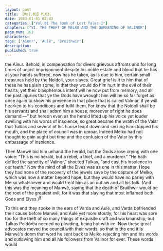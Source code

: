 ```yaml
---
layout: post
title: 【Vol.01】P163.
date: 1983-01-01 02:43
categories: ["Vol.01 The Book of Lost Tales I"]
chapters: ["VI. THE THEFT OF MELKO AND THE DARKENING OF VALINOR"]
page_num: 163
characters: 
tags: ['Ainur', 'Aulë', 'Bruithwir']
description: 
published: true
---
```


<p style="text-indent: 0;">
the Ainur. Behold, in compensation for divers grievous affronts and for long times of unjust imprisonment despite his noble estate and blood that he has at your hands suffered, now has he taken, as is due to him, certain small treasures held by the Noldoli, your slaves. Great grief is it to him that of these he has slain some, in that they would do him hurt in the evil of their hearts; yet their blasphemous intent will he now put from memory, and all the past injuries that ye the Gods have wrought him will he so far forget as once again to show his presence in that place that is called Valmar, if ye will hearken to his conditions and fulfil them. For know that the Noldoli shall be his servants and shall adorn him a house; moreover of right he does demand —” but hereon even as the herald lifted up his voice yet louder swelling with his words of insolence, so great became the wrath of the Valar that Tulkas and several of his house leapt down and seizing him stopped his mouth, and the place of council was in uproar. Indeed Melko had not thought to gain aught but time and the confusion of the Valar by this embassage of insolence.
</p>

Then Manwë bid him unhand the herald, but the Gods arose crying with one voice: “This is no herald, but a rebel, a thief, and a murderer.” “He hath defiled the sanctity of Valinor,” shouted Tulkas, “and cast his insolence in our teeth.” Now the mind of all the Elves was as one in this matter. Hope they had none of the recovery of the jewels save by the capture of Melko, which was now a matter beyond hope, but they would have no parley with Melko whatsoever and would treat him as an outlaw and all his folk. (And this was the meaning of Manwë, saying that the death of Bruithwir would be the root of the greatest evil, for it was that slaying that most inflamed both Gods and Elves.)<SUP>[8]({{site.baseurl}}/vol01-p171)</SUP>

To this end they spoke in the ears of Varda and Aulë, and Varda befriended their cause before Manwë, and Aulë yet more stoutly, for his heart was sore too for the theft of so many things of exquisite craft and workmanship; but Tulkas Poldórëa needed no pleading, being hot with ire. Now these great advocates moved the council with their words, so that in the end it is Manwë's doom that word he sent back to Melko rejecting him and his words and outlawing him and all his followers from Valinor for ever. These words would

